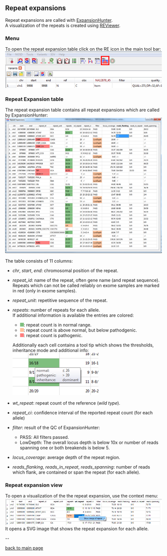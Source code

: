 ## Repeat expansions

Repeat expansions are called with [ExpansionHunter](https://github.com/Illumina/ExpansionHunter).  
A visualization of the repeats is created using [REViewer](https://github.com/Illumina/REViewer).

### Menu

To open the repeat expansion table click on the RE icon in the main tool bar:  
![alt text](repeat_expansion_menu.png)

### Repeat Expansion table

The repeat expansion table contains all repeat expansions which are called by ExpansionHunter:  
![alt text](repeat_expansion_view.png)

The table consists of 11 columns: 

* *chr*, *start*, *end*: chromosomal position of the repeat.
* *repeat_id*: name of the repeat, often gene name (and repeat sequence). Repeats which can not be called reliably on exome samples are marked in red (only in exome samples).
* *repeat_unit*: repetitive sequence of the repeat.
* *repeats*: number of repeats for each allele.  
If additional information is available the entries are colored:
	* ![alt text](green.png): repeat count is in normal range.
	* ![alt text](yellow.png): repeat count is above normal, but below pathodgenic.
	* ![alt text](red.png): repeat count is pathogenic.  
	
	Additionally each cell contains a tool tip which shows the thresholds, inheritance mode and additional info:  
    ![alt text](repeat_expansion_tooltip.png)
* *wt_repeat*: repeat count of the reference (*wild type*).
* *repeat_ci*: confidence interval of the reported repeat count (for each allele)
* *filter*: result of the QC of ExpansionHunter:
	* PASS: All filters passed.
	* LowDepth: The overall locus depth is below 10x or number of reads spanning one or both breakends is below 5.
* *locus_coverage*: average depth of the repeat region.
* *reads_flanking*, *reads_in_repeat*, *reads_spanning*: number of reads which flank, are contained or span the repeat (for each allele).

### Repeat expansion view

To open a visualization of the the repeat expansion, use the context menu:  
![alt text](repeat_expansion_reviewer.png)  
It opens a SVG image that shows the repeat expansion for each allele.


--

[back to main page](index.md)
